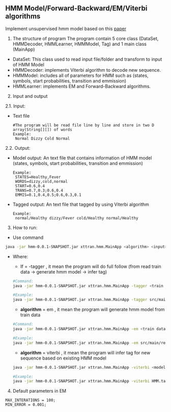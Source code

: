 ## HMM Model/Forward-Backward/EM/Viterbi algorithms 

Implement unsupervised hmm model based on this [paper](lecture_15_16.pdf)

 1. The structure of program
The program contain 5 core class (DataSet, HMMDecoder, HMMLearner, HMMModel, Tag) and 1 main class (MainApp)
- DataSet: This class used to read input file/folder and transform to input of HMM Model
- HMMDecoder: implements Viterbi algorithm to decode new sequence.
- HMMModel: includes all of parameters for HMM such as (states, symbols, start probabilities, transition and emmission)
- HMMLearner: implements EM and Forward-Backward algorithms.

 2. Input and output

  2.1. Input: 
 - Text file
   ```
   #The program will be read file line by line and store in two D array(String[][]) of words 
   Example:
   	Normal Dizzy Cold Normal
   ```
  2.2. Output:
 - Model output: An text file that contains information of HMM model (states, symbols, start probabilities, transition and emmission)
   ```
   Example: 
	STATES=Healthy,Fever
	WORDS=dizzy,cold,normal
	START=0.6,0.4
	TRANS=0.7,0.3;0.6,0.4
	EMMIS=0.1,0.4,0.5;0.6,0.3,0.1
   ```
			
 - Tagged output: An text file that tagged by using Viterbi algorithm
   ```
   Example:
   	normal/Healthy dizzy/Fever cold/Healthy normal/Healthy
   ```
   			
3. How to run:
 - Use command
 ```bash
 java -jar hmm-0.0.1-SNAPSHOT.jar xttran.hmm.MainApp <algorithm> <input> <output>
 ```
 - Where:
 
    + If <algorithm> = -tagger , it mean the program will do full follow (from read train data -> generate hmm model -> infer tag)
	```bash
	#Command:
	java -jar hmm-0.0.1-SNAPSHOT.jar xttran.hmm.MainApp -tagger <train data path> <test data path> <tagged output path> <number of states>

	#Example:
	java -jar hmm-0.0.1-SNAPSHOT.jar xttran.hmm.MainApp -tagger src/main/resources/data/train/acq/ src/main/resources/data/test/acq/0009613 demo/0009613 5
	```

    + **algorithm** = em , it mean the program will generate hmm model from train data
    
	```bash
	#Command:
	java -jar hmm-0.0.1-SNAPSHOT.jar xttran.hmm.MainApp -em <train data path> <model output path> <number of states>

	#Example:
	java -jar hmm-0.0.1-SNAPSHOT.jar xttran.hmm.MainApp -em src/main/resources/data/train/acq/ HMM.tagger 5
	```

    + **algorithm** = viterbi , it mean the program will infer tag for new sequence based on existing HMM model
    	
	```bash
	java -jar hmm-0.0.1-SNAPSHOT.jar xttran.hmm.MainApp -viterbi <model input path> <input path> <tagged output path>

	#Example:
	java -jar hmm-0.0.1-SNAPSHOT.jar xttran.hmm.MainApp -viterbi HMM.tagger src/main/resources/data/train/acq/0000005 output-0000005 5
	```
    		
4. Default parameters in EM

```
MAX_INTERATIONS = 100;
MIN_ERROR = 0.001;
```
  
